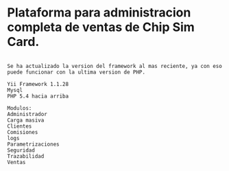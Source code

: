 # Plataforma para administracion completa de ventas de Chip Sim Card.

```

Se ha actualizado la version del framework al mas reciente, ya con eso puede funcionar con la ultima version de PHP.

Yii Framework 1.1.28
Mysql
PHP 5.4 hacia arriba

Modulos:
Administrador
Carga masiva
Clientes
Comisiones
logs
Parametrizaciones
Seguridad
Trazabilidad
Ventas

```